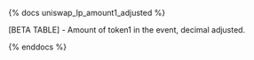 {% docs uniswap_lp_amount1_adjusted %}

[BETA TABLE] - Amount of token1 in the event, decimal adjusted.

{% enddocs %}